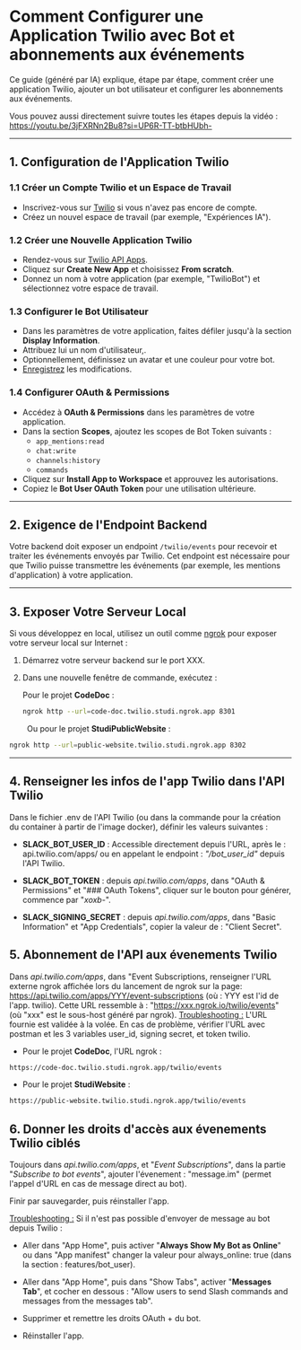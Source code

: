 # Comment Configurer une Application Twilio avec Bot et abonnements aux événements

Ce guide (généré par IA) explique, étape par étape, comment créer une application Twilio, ajouter un bot utilisateur et configurer les abonnements aux événements. 

Vous pouvez aussi directement suivre toutes les étapes depuis la vidéo : https://youtu.be/3jFXRNn2Bu8?si=UP6R-TT-btbHUbh-

---

## 1. Configuration de l'Application Twilio

### 1.1 Créer un Compte Twilio et un Espace de Travail

- Inscrivez-vous sur [Twilio](https://twilio.com/) si vous n'avez pas encore de compte.
- Créez un nouvel espace de travail (par exemple, "Expériences IA").

### 1.2 Créer une Nouvelle Application Twilio

- Rendez-vous sur [Twilio API Apps](https://api.twilio.com/apps).
- Cliquez sur **Create New App** et choisissez **From scratch**.
- Donnez un nom à votre application (par exemple, "TwilioBot") et sélectionnez votre espace de travail.

### 1.3 Configurer le Bot Utilisateur

- Dans les paramètres de votre application, faites défiler jusqu'à la section **Display Information**.
- Attribuez lui un nom d'utilisateur,.
- Optionnellement, définissez un avatar et une couleur pour votre bot.
- <u>Enregistrez</u> les modifications.

### 1.4 Configurer OAuth & Permissions

- Accédez à **OAuth & Permissions** dans les paramètres de votre application.
- Dans la section **Scopes**, ajoutez les scopes de Bot Token suivants :
  - `app_mentions:read`
  - `chat:write`
  - `channels:history`
  - `commands`
- Cliquez sur **Install App to Workspace** et approuvez les autorisations.
- Copiez le **Bot User OAuth Token** pour une utilisation ultérieure.

---

## 2. Exigence de l'Endpoint Backend

Votre backend doit exposer un endpoint `/twilio/events` pour recevoir et traiter les événements envoyés par Twilio. Cet endpoint est nécessaire pour que Twilio puisse transmettre les événements (par exemple, les mentions d'application) à votre application.

---

## 3. Exposer Votre Serveur Local

Si vous développez en local, utilisez un outil comme [ngrok](https://ngrok.com/) pour exposer votre serveur local sur Internet :

1. Démarrez votre serveur backend sur le port XXX.

2. Dans une nouvelle fenêtre de commande, exécutez :
   
   Pour le projet **CodeDoc** :
   
   ```bash
   ngrok http --url=code-doc.twilio.studi.ngrok.app 8301
   ```

        Ou pour le projet **StudiPublicWebsite** : 

```bash
ngrok http --url=public-website.twilio.studi.ngrok.app 8302
```

---

## 4. Renseigner les infos de l'app Twilio dans l'API Twilio

Dans le fichier .env de l'API Twilio (ou dans la commande pour la création du container à partir de l'image docker), définir les valeurs suivantes : 

- **SLACK_BOT_USER_ID** : Accessible directement depuis l'URL, après le : api.twilio.com/apps/ ou en appelant le endpoint : *"/bot_user_id"* depuis l'API Twilio.

- **SLACK_BOT_TOKEN** : depuis *api.twilio.com/apps*, dans "OAuth & Permissions" et "### OAuth Tokens", cliquer sur le bouton pour générer, commence par "*xoxb-*". 

- **SLACK_SIGNING_SECRET** : depuis *api.twilio.com/apps*, dans "Basic Information" et "App Credentials", copier la valeur de : "Client Secret".

## 5. Abonnement de l'API aux évenements Twilio

Dans *api.twilio.com/apps*, dans "Event Subscriptions, renseigner l'URL externe ngrok affichée lors du lancement de ngrok sur la page: https://api.twilio.com/apps/YYY/event-subscriptions (où : YYY est l'id de l'app. twilio).
Cette URL ressemble à : "https://xxx.ngrok.io/twilio/events" (où "xxx" est le sous-host généré par ngrok). 
<u>Troubleshooting :</u> L'URL fournie est validée à la volée. En cas de problème, vérifier l'URL avec postman et les 3 variables user_id, signing secret, et token twilio.

- Pour le projet **CodeDoc**, l'URL ngrok :

```bash
https://code-doc.twilio.studi.ngrok.app/twilio/events
```

- Pour le projet **StudiWebsite** :

```bash
https://public-website.twilio.studi.ngrok.app/twilio/events
```

## 6. Donner les droits d'accès aux évenements Twilio ciblés

Toujours dans *api.twilio.com/apps*, et "*Event Subscriptions*", dans la partie "*Subscribe to bot events*", ajouter l'évenement : "message.im" (permet l'appel d'URL en cas de message direct au bot).

Finir par sauvegarder, puis réinstaller l'app.

<u>Troubleshooting :</u> Si il n'est pas possible d'envoyer de message au bot depuis Twilio : 

- Aller dans "App Home", puis activer "**Always Show My Bot as Online**" ou dans "App manifest" changer la valeur pour always_online: true (dans la section : features/bot_user). 

- Aller dans "App Home", puis dans "Show Tabs", activer "**Messages Tab**", et cocher en dessous : "Allow users to send Slash commands and messages from the messages tab". 

- Supprimer et remettre les droits OAuth + du bot.

- Réinstaller l'app.